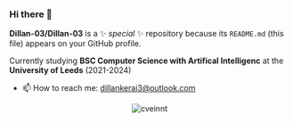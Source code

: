 ### Hi there 👋


**Dillan-03/Dillan-03** is a ✨ _special_ ✨ repository because its `README.md` (this file) appears on your GitHub profile.


Currently studying **BSC Computer Science with Artifical Intelligenc** at the **University of Leeds** (2021-2024)

- 📫 How to reach me: dillankerai3@outlook.com


<p align="center"> <img src="https://github-readme-stats.vercel.app/api?username=Dillan-03&count_private=false&show_icons=true&hide_border=true&theme=tokyonight" alt="cveinnt" />
